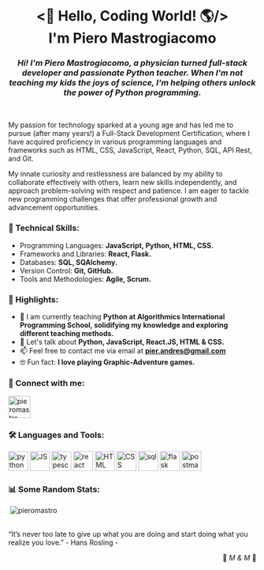 <!--
Here are some ideas to get you started:

- 👯 I’m looking to collaborate on ...
- 🤔 I’m looking for help with
-->

<div id="header" align="center">
    <h1 align="center"><👋 Hello, Coding World! 🌎/><br>I'm Piero Mastrogiacomo</h1>
    <h3 align="center"><em>Hi! I'm Piero Mastrogiacomo, a physician turned full-stack developer and passionate Python teacher. When I'm not teaching my kids the joys of science, I'm helping others unlock the power of Python programming.</em></h3>
</div>

</br>

<p>My passion for technology sparked at a young age and has led me to pursue (after many years!) a Full-Stack Development Certification, where I have acquired proficiency in various programming languages and frameworks such as HTML, CSS, JavaScript, React, Python, SQL, API Rest, and Git.

My innate curiosity and restlessness are balanced by my ability to collaborate effectively with others, learn new skills independently, and approach problem-solving with respect and patience. I am eager to tackle new programming challenges that offer professional growth and advancement opportunities.</p>


### 🧠 Technical Skills:
- Programming Languages: **JavaScript, Python, HTML, CSS.**
- Frameworks and Libraries: **React, Flask.**
- Databases: **SQL, SQAlchemy.**
- Version Control: **Git, GitHub.**
- Tools and Methodologies: **Agile, Scrum.**

### 🌟 Highlights:
- 🔭 I am currently teaching **Python at Algorithmics International Programming School, solidifying my knowledge and exploring different teaching methods.**
- 💬 Let's talk about **Python, JavaScript, React.JS, HTML & CSS.**
- 📫 Feel free to contact me via email at **pier.andres@gmail.com**
- 🤓 Fun fact: **I love playing Graphic-Adventure games.**

<h3 align="left">🔌 Connect with me:</h3>
<p align="left">
<a href="https://linkedin.com/in/pieromastro" target="blank"><img align="center" src="https://cdn-icons-png.flaticon.com/512/174/174857.png" alt="pieromastro" height="45" width="45" /></a>
</p>

<h3 align="left">🛠 Languages and Tools:</h3>
<p align="left">
    <img src="https://upload.wikimedia.org/wikipedia/commons/thumb/c/c3/Python-logo-notext.svg/1869px-Python-logo-notext.svg.png" alt="python" height="40"/>
    <img src="https://upload.wikimedia.org/wikipedia/commons/thumb/6/6a/JavaScript-logo.png/600px-JavaScript-logo.png?20120221235433" alt="JS" height="40"/>
    <img src="https://upload.wikimedia.org/wikipedia/commons/thumb/f/f5/Typescript.svg/1200px-Typescript.svg.png" alt="typescript" height="40"/>
    <img src="https://upload.wikimedia.org/wikipedia/commons/thumb/a/a7/React-icon.svg/2300px-React-icon.svg.png" alt="react" height="40"/>
    <img src="https://cdn.pixabay.com/photo/2017/08/05/11/16/logo-2582748_960_720.png" alt="HTML" height="40"/>
    <img src="https://cdn.pixabay.com/photo/2017/08/05/11/16/logo-2582747_1280.png" alt="CSS" height="40"/>
    <img src="https://upload.wikimedia.org/wikipedia/commons/8/87/Sql_data_base_with_logo.png" alt="sql" height="40"/>
    <img src="https://cdn.freebiesupply.com/logos/thumbs/2x/flask-logo.png" alt="flask" height="40"/>
    <img src="https://images.icon-icons.com/3053/PNG/512/postman_macos_bigsur_icon_189815.png" alt="postman" height="40"/>
</p>

<h3 align="left">📊 Some Random Stats:</h3>
<!-- <p><img align="left" src="https://github-readme-stats.vercel.app/api?username=pieromastro&show_icons=true&locale=en" alt="pieromastro" /></p> -->

<p>&nbsp;<img align="center" src="https://github-readme-stats.vercel.app/api/top-langs?username=pieromastro&show_icons=true&locale=en&layout=compact" alt="pieromastro" /></p>

</br>
<emp>“It’s never too late to give up what you are doing and start doing what you realize you love.”</emp> - Hans Rosling -

<p align="right">💚<i> M & M </i>💜</p>
